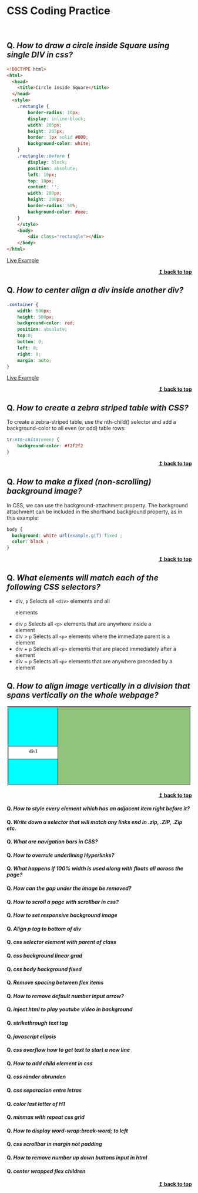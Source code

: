 # CSS Coding Practice

<br/>

## Q. ***How to draw a circle inside Square using single DIV in css?***

```html
<!DOCTYPE html>
<html>
  <head>
    <title>Circle inside Square</title>
  </head>
  <style>
    .rectangle {
        border-radius: 10px;
        display: inline-block;
        width: 205px;
        height: 205px;
        border: 1px solid #000;
        background-color: white;
    }
    .rectangle::before {
        display: block;
        position: absolute;
        left: 10px;
        top: 10px;
        content: '';
        width: 200px;
        height: 200px;
        border-radius: 50%;
        background-color: #eee;
    }
    </style>
    <body>
        <div class="rectangle"></div>
    </body>
</html>
```

[Live Example](https://learning-zone.github.io/css-interview-questions/circle.html)

<div align="right">
    <b><a href="#">↥ back to top</a></b>
</div>

## Q. ***How to center align a div inside another div?***

```css
.container {
	width: 500px;
	height: 500px;
	background-color: red;
	position: absolute;
	top:0;
	bottom: 0;
	left: 0;
	right: 0;
	margin: auto;
}
```

[Live Example](https://learning-zone.github.io/css-interview-questions/center-div.html) 

<div align="right">
    <b><a href="#">↥ back to top</a></b>
</div>

## Q. ***How to create a zebra striped table with CSS?***

To create a zebra-striped table, use the nth-child() selector and add a background-color to all even (or odd) table rows:

```css
tr:nth-child(even) {
    background-color: #f2f2f2
}
```

<div align="right">
    <b><a href="#">↥ back to top</a></b>
</div>

## Q. ***How to make a fixed (non-scrolling) background image?***

In CSS, we can use the background-attachment property. The background attachment can be included in the shorthand background property, as in this example:

```css
body {
  background: white url(example.gif) fixed ;
  color: black ;
}
```

<div align="right">
    <b><a href="#">↥ back to top</a></b>
</div>

## Q. ***What elements will match each of the following CSS selectors?***

* div, ```p``` Selects all ```<div>``` elements and all <p> elements
* div ```p``` Selects all ```<p>``` elements that are anywhere inside a <div> element
* div > ```p``` Selects all ```<p>``` elements where the immediate parent is a <div> element
* div + ```p``` Selects all ```<p>``` elements that are placed immediately after a <div> element
* div ~ ```p``` Selects all ```<p>``` elements that are anywhere preceded by a <div> element


## Q. ***How to align image vertically in a division that spans vertically on the whole webpage?***

<p align="center">
  <img src="assets/images/verticle-image.png" alt="Verticle Image" width="500px" />
</p>

<div align="right">
    <b><a href="#">↥ back to top</a></b>
</div>

#### Q. ***How to style every element which has an adjacent item right before it?***
#### Q. ***Write down a selector that will match any links end in .zip, .ZIP, .Zip etc.***
#### Q. ***What are navigation bars in CSS?***
#### Q. ***How to overrule underlining Hyperlinks?***
#### Q. ***What happens if 100% width is used along with floats all across the page?***
#### Q. ***How can the gap under the image be removed?***
#### Q. ***How to scroll a page with scrollbar in css?***
#### Q. ***How to set responsive background image***
#### Q. ***Align p tag to bottom of div***
#### Q. ***css selector element with parent of class***
#### Q. ***css background linear grad***
#### Q. ***css body background fixed***
#### Q. ***Remove spacing between flex items***
#### Q. ***How to remove default number input arrow?***
#### Q. ***inject html to play youtube video in background***
#### Q. ***strikethrough text tag***
#### Q. ***javascript elipsis***
#### Q. ***css overflow how to get text to start a new line***
#### Q. ***How to add child element in css***
#### Q. ***css ränder abrunden***
#### Q. ***css separacion entre letras***
#### Q. ***color last letter of H1*** 
#### Q. ***minmax with repeat css grid***
#### Q. ***How to display word-wrap:break-word; to left*** 
#### Q. ***css scrollbar in margin not padding*** 
#### Q. ***How to remove number up down buttons input in html*** 
#### Q. ***center wrapped flex children***

<div align="right">
    <b><a href="#">↥ back to top</a></b>
</div>
